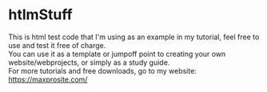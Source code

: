 # htlmStuff
This is html test code that I'm using as an example in my tutorial, feel free to use and test it free of charge.  
You can use it as a template or jumpoff point to creating your own website/webprojects, or simply as a study guide.   
For more tutorials and free downloads, go to my website: https://maxprosite.com/ 

